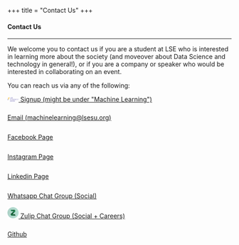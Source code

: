 +++
title = "Contact Us"
+++

<!--img class="mx-auto d-block img-responsive" src="society_banner_small.png"-->

<h4>Contact Us</h4>

---


We welcome you to contact us if you are a student at LSE who is interested in learning more about the society (and moveover  about Data Science and technology in general!), or if you are a company or speaker who would be interested in collaborating on an event.

You can reach us via any of the following:

<link rel="stylesheet" href="https://cdnjs.cloudflare.com/ajax/libs/font-awesome/4.7.0/css/font-awesome.min.css">

<style>
	.fa {
		font-size:25px;
		width:25px;
	}
</style>

<a href="https://www.lsesu.com/communities/societies/group/machinelearning/"> <img src = "/icons/lsesu.svg" class="fa"> </a> [Signup (might be under "Machine Learning")](https://www.lsesu.com/communities/societies/group/machinelearning/)  

<a href="mailto:machinelearning@lsesu.org" class="fa fa-envelope-square"></a> [Email (machinelearning@lsesu.org)](mailto:machinelearning@lsesu.org) 

<a href="https://www.facebook.com/dsatlse" class="fa fa-facebook"></a> [Facebook Page](https://www.facebook.com/dsatlse)

<a href="https://www.facebook.com/dsatlse" class="fa fa-instagram"></a> [Instagram Page](https://www.instagram.com/dsatlse/)

<a href="https://www.linkedin.com/company/lsesu-data-science-society/" class="fa fa-linkedin"></a> [Linkedin Page](https://www.linkedin.com/company/lsesu-data-science-society/) 

<a href="https://chat.whatsapp.com/LjuhW0KVHxdBWK5eCFx3FZ" class="fa fa-whatsapp"></a> [Whatsapp Chat Group (Social)](https://chat.whatsapp.com/LjuhW0KVHxdBWK5eCFx3FZ) 

<a href="Zulip Chat Group (Social + Careers)"> <img src = "/icons/zulip.svg" class="fa"> </a> [Zulip Chat Group (Social + Careers)](https://dsatlse.zulipchat.com)

<a href="https://dsatlse.zulipchat.com" class="fa fa-github"></a> [Github](https://dsatlse.zulipchat.com)